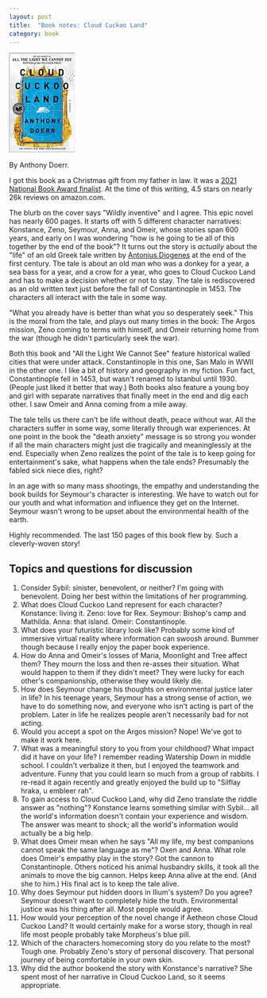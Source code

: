 ```yaml
---
layout: post
title:  "Book notes: Cloud Cuckoo Land"
category: book
---
```


![Book cover](/assets/cloud-cuckoo-land.jpg)

By Anthony Doerr.

I got this book as a Christmas gift from my father in law. It was a [2021 National Book Award finalist](https://www.nationalbook.org/awards-prizes/national-book-awards-2021/). At the time of this writing, 4.5 stars on nearly 26k reviews on amazon.com.

The blurb on the cover says "Wildly inventive" and I agree. This epic novel has nearly 600 pages. It starts off with 5 different character narratives: Konstance, Zeno, Seymour, Anna, and Omeir, whose stories span 600 years, and early on I was wondering "how is he going to tie all of this together by the end of the book"? It turns out the story is _actually_ about the "life" of an old Greek tale written by [Antonius Diogenes](https://en.wikipedia.org/wiki/Antonius_Diogenes) at the end of the first century. The tale is about an old man who was a donkey for a year, a sea bass for a year, and a crow for a year, who goes to Cloud Cuckoo Land and has to make a decision whether or not to stay. The tale is rediscovered as an old written text just before the fall of Constantinople in 1453. The characters all interact with the tale in some way.

"What you already have is better than what you so desperately seek." This is the moral from the tale, and plays out many times in the book: The Argos mission, Zeno coming to terms with himself, and Omeir returning home from the war (though he didn't particularly seek the war).

Both this book and "All the Light We Cannot See" feature historical walled cities that were under attack. Constantinople in this one, San Malo in WWII in the other one. I like a bit of history and geography in my fiction. Fun fact, Constantinople fell in 1453, but wasn't renamed to Istanbul until 1930. (People just liked it better that way.) Both books also feature a young boy and girl with separate narratives that finally meet in the end and dig each other. I saw Omeir and Anna coming from a mile away.

The tale tells us there can't be life without death, peace without war. All the characters suffer in some way, some literally through war experiences. At one point in the book the "death anxiety" message is so strong you wonder if all the main characters might just die tragically and meaninglessly at the end. Especially when Zeno realizes the point of the tale is to keep going for entertainment's sake, what happens when the tale ends? Presumably the fabled sick niece dies, right?

In an age with so many mass shootings, the empathy and understanding the book builds for Seymour's character is interesting. We have to watch out for our youth and what information and influence they get on the Internet. Seymour wasn't wrong to be upset about the environmental health of the earth.

Highly recommended. The last 150 pages of this book flew by. Such a cleverly-woven story!

## Topics and questions for discussion

1. Consider Sybil: sinister, benevolent, or neither? I'm going with benevolent. Doing her best within the limitations of her programming.
2. What does Cloud Cuckoo Land represent for each character? Konstance: living it. Zeno: love for Rex. Seymour: Bishop's camp and Mathilda. Anna: that island. Omeir: Constantinople.
3. What does your futuristic library look like? Probably some kind of immersive virtual reality where information can swoosh around. Bummer though because I really enjoy the paper book experience.
4. How do Anna and Omeir's losses of Maria, Moonlight and Tree affect them? They mourn the loss and then re-asses their situation. What would happen to them if they didn't meet? They were lucky for each other's companionship, otherwise they would likely die.
5. How does Seymour change his thoughts on environmental justice later in life? In his teenage years, Seymour has a strong sense of action, we have to do something now, and everyone who isn't acting is part of the problem. Later in life he realizes people aren't necessarily bad for not acting.
6. Would you accept a spot on the Argos mission? Nope! We've got to make it work here.
7. What was a meaningful story to you from your childhood? What impact did it have on your life? I remember reading Watership Down in middle school. I couldn't verbalize it then, but I enjoyed the teamwork and adventure. Funny that you could learn so much from a group of rabbits. I re-read it again recently and greatly enjoyed the build up to "Silflay hraka, u embleer rah".
8. To gain access to Cloud Cuckoo Land, why did Zeno translate the riddle answer as "nothing"? Konstance learns something similar with Sybil... all the world's information doesn't contain your experience and wisdom. The answer was meant to shock; all the world's information would actually be a big help.
9. What does Omeir mean when he says "All my life, my best companions cannot speak the same language as me"? Oxen and Anna. What role does Omeir's empathy play in the story? Got the cannon to Constantinople. Others noticed his animal husbandry skills, it took all the animals to move the big cannon. Helps keep Anna alive at the end. (And she to him.) His final act is to keep the tale alive.
10. Why does Seymour put hidden doors in Ilium's system? Do you agree? Seymour doesn't want to completely hide the truth. Environmental justice was his thing after all. Most people would agree.
11. How would your perception of the novel change if Aetheon chose Cloud Cuckoo Land? It would certainly make for a worse story, though in real life most people probably take Morpheus's blue pill.
12. Which of the characters homecoming story do you relate to the most? Tough one. Probably Zeno's story of personal discovery. That personal journey of being comfortable in your own skin.
13. Why did the author bookend the story with Konstance's narrative? She spent most of her narrative in Cloud Cuckoo Land, so it seems appropriate.
